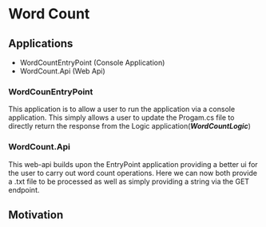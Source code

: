 # Word Count

## Applications

+ WordCountEntryPoint (Console Application)
+ WordCount.Api (Web Api)

### WordCounEntryPoint
This application is to allow a user to run the application via a console application. This simply allows a user to update the Progam.cs file to directly return the response from the Logic application(***WordCountLogic***)

### WordCount.Api
This web-api builds upon the EntryPoint application providing a better ui for the user to carry out word count operations. Here we can now both provide a .txt file to be processed as well as simply providing a string via the GET endpoint.

## Motivation
